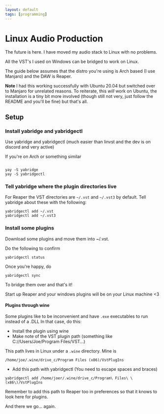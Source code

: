 ```yaml
---
layout: default
tags: [programming]
---
```


# Linux Audio Production

The future is here. I have moved my audio stack to Linux with no problems.

All the VST's I used on Windows can be bridged to work on Linux.

The guide below assumes that the distro you're using is Arch based (I use
Manjaro) and the DAW is Reaper.

**Note** I had this working successfully with Ubuntu 20.04 but switched over to
Manjaro for unrelated reasons. To reiterate, this *will* work on Ubuntu, the
installation is a tiny bit more involved (though still not very, just follow
the README and you'll be fine) but that's all.

## Setup

### Install yabridge and yabridgectl

Use yabridge and yabridgectl (much easier than linvst and the dev is on discord
and very active)

If you're on Arch or something similar

```

yay -S yabridge
yay -S yabridgectl
```

### Tell yabridge where the plugin directories live

For Reaper the VST directories are `~/.vst` and `~/.vst3` by default. 
Tell yabridge about these with the following:

```
yabridgectl add ~/.vst
yabridgectl add ~/.vst3
```

### Install some plugins

Download some plugins and move them into ~/.vst.

Do the following to confirm

```
yabridgectl status
```

Once you're happy, do

```
yabridgectl sync
```

To bridge them over and that's it!

Start up Reaper and your windows plugins will be on your Linux machine <3

#### Plugins through wine

Some plugins like to be inconvenient and have `.exe` executables to run instead
of a .DLL In that case, do this:

- Install the plugin using wine
- Make note of the VST plugin path (something like C://Users/Joe/Program Files/VST...)

This path lives in Linux under a `.wine` directory.
Mine is

```
/home/joe/.wine/drive_c/Program Files (x86)/VstPlugIns
```

- Add this path with yabridgectl (You need to escape spaces and braces)

```
yabridgectl add /home/joer/.wine/drive_c/Program\ Files\ \(x86\)/VstPlugIns
```

Remember to add this path to Reaper too in preferences so that it knows to look
here for plugins.

And there we go... again.


